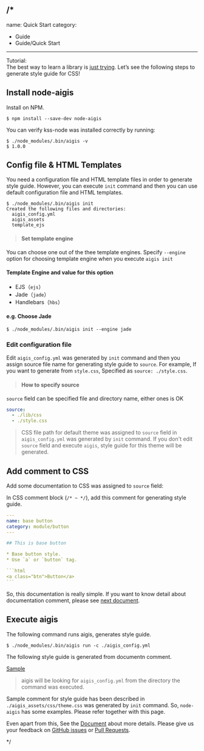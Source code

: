 /*
---
name: Quick Start
category: 
  - Guide
  - Guide/Quick Start
---

Tutorial:  
The best way to learn a library is [just trying](https://github.com/pxgrid/aigis/tree/master/examples). Let’s see the following steps to generate style guide for CSS!

## Install node-aigis

Install on NPM.

```shell
$ npm install --save-dev node-aigis
```

You can verify kss-node was installed correctly by running:

```shell
$ ./node_modules/.bin/aigis -v
$ 1.0.0
```

## Config file & HTML Templates

You need a configuration file and HTML template files in order to generate style guide.
However, you can execute `init` command and then you can use default configuration file and HTML templates.

```shell
$ ./node_modules/.bin/aigis init
Created the following files and directories:
  aigis_config.yml
  aigis_assets
  template_ejs
```


> #### Set template engine
You can choose one out of the thee template engines. Specify `--engine` option for choosing template engine when you execute `aigis init`
#### Template Engine and value for this option
* EJS（`ejs`）
* Jade（`jade`）
* Handlebars（`hbs`）
>
#### e.g. Choose Jade
```shell
$ ./node_modules/.bin/aigis init --engine jade
```

### Edit configuration file

Edit `aigis_config.yml` was generated by `init` command and then you assign source file name for generating style guide to `source`.
For example, If you want to generate from `style.css`, Specified as `source: ./style.css`.

> #### How to specify source
`source` field can be specified file and directory name, either ones is OK
```yaml
source:
  - ./lib/css
  - ./style.css
```


> CSS file path for default theme was assigned to `source` field in `aigis_config.yml` was generated by `init` command. If you don't edit `source` field and execute `aigis`, style guide for this theme will be generated.

## Add comment to CSS

Add some documentation to CSS was assigned to `source` field:

In CSS comment block (<code>&#047;&#042; ~ &#042;&#047;</code>), add this comment for generating style guide.

````yaml
---
name: base button
category: module/button
---

## This is base button

* Base button style.
* Use `a` or `button` tag.

```html
<a class="btn">Button</a>
```
````

So, this documentation is really simple. If you want to know detail about documentation comment, please see [next document]().


## Execute aigis

The following command runs aigis, generates style guide.

```shell
$ ./node_modules/.bin/aigis run -c ./aigis_config.yml
```

The following style guide is generated from documentn comment.

<a href="/aigis-docs/doc/doc_assets/sample/styleguide/category/module/button/index.html" target="_blank">Sample</a>

> aigis will be looking for `aigis_config.yml` from the directory the command was executed.

Sample comment for style guide has been described in `./aigis_assets/css/theme.css` was generated by `init` command.
So, `node-aigis` has some examples. Please refer together with this page.

Even apart from this, See the [Document](https://pxgrid.github.io/aigis/docs/en/category/Documentation/index.html) about more details. Please give us your feedback on [GitHub issues](https://github.com/pxgrid/aigis/issues) or [Pull Requests](https://github.com/pxgrid/aigis/pulls).

*/

